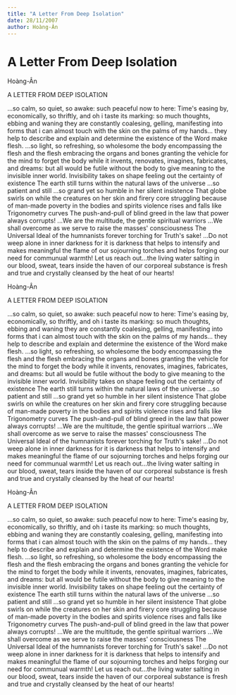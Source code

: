 ```yaml
---
title: "A Letter From Deep Isolation"
date: 28/11/2007
author: Hoàng-Ân
---
```


# A Letter From Deep Isolation

Hoàng-Ân

A LETTER FROM DEEP ISOLATION

...so calm, so quiet, so awake: such peaceful now to here:
Time's easing by, economically, so thriftly, and oh i taste its
marking: so much thoughts, ebbing and waning
they are constantly coalesing, gelling, manifesting
into forms that i can almost touch with the skin o­n the palms of my hands...
they help to describe and explain and determine the existence of
the Word make flesh.
...so light, so refreshing, so wholesome
the body encompassing the flesh
and the flesh embracing the organs and bones
granting the vehicle for the mind to forget the body
while it invents, renovates, imagines, fabricates, and dreams:
but all would be futile without the body to give meaning to the invisible inner world.
Invisibility takes o­n shape
feeling out the certainty of existence
The earth still turns within the natural laws of the universe
...so patient and still
...so grand yet so humble in her silent insistence
That globe swirls o­n
while the creatures o­n her skin and firery core
struggling because of man-made
poverty in the bodies and spirits
violence rises and falls like Trigonometry curves
The push-and-pull of blind greed in the law that power always corrupts!
...We are the multitude, the gentle spiritual warriors
...We shall overcome as we serve to raise the masses' consciousness
The Universal Ideal of the humnanists forever torching for
Truth's sake!
...Do not weep alone in inner darkness
for it is darkness that helps to intensify and makes meaningful
the flame of our sojourning torches
and helps forging our need for communual warmth!
Let us reach out...the living water salting in our blood, sweat, tears
inside the haven of our corporeal substance
is
fresh and true
and
crystally cleansed
by the heat of
our hearts!

Hoàng-Ân

A LETTER FROM DEEP ISOLATION

...so calm, so quiet, so awake: such peaceful now to here:
Time's easing by, economically, so thriftly, and oh i taste its
marking: so much thoughts, ebbing and waning
they are constantly coalesing, gelling, manifesting
into forms that i can almost touch with the skin o­n the palms of my hands...
they help to describe and explain and determine the existence of
the Word make flesh.
...so light, so refreshing, so wholesome
the body encompassing the flesh
and the flesh embracing the organs and bones
granting the vehicle for the mind to forget the body
while it invents, renovates, imagines, fabricates, and dreams:
but all would be futile without the body to give meaning to the invisible inner world.
Invisibility takes o­n shape
feeling out the certainty of existence
The earth still turns within the natural laws of the universe
...so patient and still
...so grand yet so humble in her silent insistence
That globe swirls o­n
while the creatures o­n her skin and firery core
struggling because of man-made
poverty in the bodies and spirits
violence rises and falls like Trigonometry curves
The push-and-pull of blind greed in the law that power always corrupts!
...We are the multitude, the gentle spiritual warriors
...We shall overcome as we serve to raise the masses' consciousness
The Universal Ideal of the humnanists forever torching for
Truth's sake!
...Do not weep alone in inner darkness
for it is darkness that helps to intensify and makes meaningful
the flame of our sojourning torches
and helps forging our need for communual warmth!
Let us reach out...the living water salting in our blood, sweat, tears
inside the haven of our corporeal substance
is
fresh and true
and
crystally cleansed
by the heat of
our hearts!

Hoàng-Ân

A LETTER FROM DEEP ISOLATION

...so calm, so quiet, so awake: such peaceful now to here:
Time's easing by, economically, so thriftly, and oh i taste its
marking: so much thoughts, ebbing and waning
they are constantly coalesing, gelling, manifesting
into forms that i can almost touch with the skin o­n the palms of my hands...
they help to describe and explain and determine the existence of
the Word make flesh.
...so light, so refreshing, so wholesome
the body encompassing the flesh
and the flesh embracing the organs and bones
granting the vehicle for the mind to forget the body
while it invents, renovates, imagines, fabricates, and dreams:
but all would be futile without the body to give meaning to the invisible inner world.
Invisibility takes o­n shape
feeling out the certainty of existence
The earth still turns within the natural laws of the universe
...so patient and still
...so grand yet so humble in her silent insistence
That globe swirls o­n
while the creatures o­n her skin and firery core
struggling because of man-made
poverty in the bodies and spirits
violence rises and falls like Trigonometry curves
The push-and-pull of blind greed in the law that power always corrupts!
...We are the multitude, the gentle spiritual warriors
...We shall overcome as we serve to raise the masses' consciousness
The Universal Ideal of the humnanists forever torching for
Truth's sake!
...Do not weep alone in inner darkness
for it is darkness that helps to intensify and makes meaningful
the flame of our sojourning torches
and helps forging our need for communual warmth!
Let us reach out...the living water salting in our blood, sweat, tears
inside the haven of our corporeal substance
is
fresh and true
and
crystally cleansed
by the heat of
our hearts!
